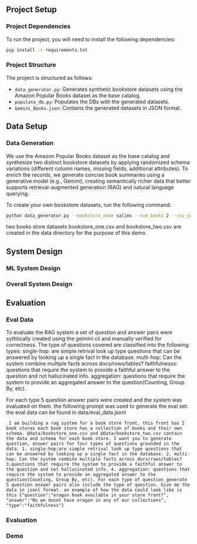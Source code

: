 ## Project Setup

### Project Dependencies

To run the project, you will need to install the following dependencies:

```bash
pip install -r requirements.txt
```

### Project Structure

The project is structured as follows:

- `data_generator.py`: Generates synthetic bookstore datasets using the Amazon Popular Books dataset as the base catalog.
- `populate_db.py`: Populates the DBs with the generated datasets.
- `Gemini_Books.json`: Contains the generated datasets in JSON format.

## Data Setup

### Data Generation
We use the Amazon Popular Books dataset as the base catalog and synthesize two distinct bookstore datasets by applying randomized schema variations (different column names, missing fields, additional attributes). To enrich the records, we generate concise book summaries using a generative model (e.g., Gemini), creating semantically richer data that better supports retrieval-augmented generation (RAG) and natural language querying.

To create your own bookstore datasets, run the following command:

```bash
python data_generator.py --bookstore_name salims --num_books 2 --csv_path ./Amazon_popular_books_dataset.csv
```

two books store datasets bookstore_one.csv and bookstore_two.csv are created in the data directory for the purpose of this demo.
## System Design
### ML System Design
### Overall System Design
## Evaluation

### Eval Data
To evaluate the RAG system a set of question and answer pairs were sythtically created using the geimini cli and manually verified for correctness. The type of questions covered are classified into the following types:
single-hop: are simple retrival look up type questions that can be answered by looking up a single fact in the database.
multi-hop: Can the system combine multiple facts across docs/rows/tables?
faithfulnesss: questions that require the system to provide a faithful answer to the question and not hallucinated info.
aggregation: questions that require the system to provide an aggregated answer to the question(Counting, Group By, etc).

For each type 5 question answer pairs were created and the system was evaluated on them.
the following prompt was used to generate the eval set: the eval data can be found in data/eval_data.jsonl
```
 I am building a rag system for a book store front, this front has 2 book stores each book store has a collection of books and their own schema. @data/bookstore_one.csv and @data/bookstore_two.csv contain the data and schema for each book store. I want you to generate question, answer pairs for four types of questions grounded in the data. 1. single-hop:are simple retrival look up type questions that can be answered by looking up a single fact in the database. 2. multi-hop: Can the system combine multiple facts across docs/rows/tables? 3.questions that require the system to provide a faithful answer to the question and not hallucinated info. 4. aggregation: questions that require the system to provide an aggregated answer to the question(Counting, Group By, etc). For each type of question generate 5 question answer pairs also include the type of question. Give me the data in jsonl format. an example of how the data could look like is this {"question":"eragon book available in your store front?", "answer":"No we donot have eragon in any of our collections", "type":"faithfulness"}
```
### Evaluation
### Demo


